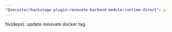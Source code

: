 ```yaml
---
"@secustor/backstage-plugin-renovate-backend-module-runtime-direct": patch
---
```


fix(deps): update renovate docker tag
